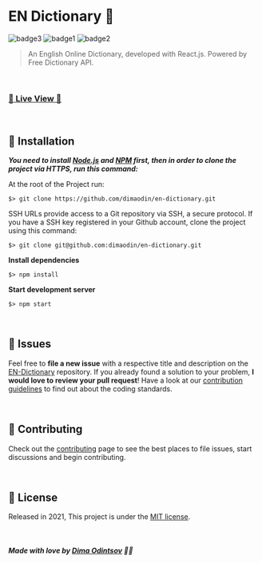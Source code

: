 # EN Dictionary 📖

![badge3](https://img.shields.io/badge/react-%2320232a.svg?style=for-the-badge&logo=react&logoColor=%2361DAFB) ![badge1](https://img.shields.io/badge/javascript-%23323330.svg?style=for-the-badge&logo=javascript&logoColor=%23F7DF1E) ![badge2](https://img.shields.io/badge/css3-%231572B6.svg?style=for-the-badge&logo=css3&logoColor=white)
> An English Online Dictionary, developed with React.js.
> Powered by Free Dictionary API.

<br>

### [:rocket: Live View :rocket:](https://en-dictionary.vercel.app/)

<br>

## :construction_worker: Installation

***You need to install [Node.js](https://nodejs.org/en/download/) and [NPM](https://www.npmjs.com/) first, then in order to clone the project via HTTPS, run this command:***

At the root of the Project run:

```
$> git clone https://github.com/dimaodin/en-dictionary.git
```

SSH URLs provide access to a Git repository via SSH, a secure protocol. If you have a SSH key registered in your Github account, clone the project using this command:

```
$> git clone git@github.com:dimaodin/en-dictionary.git
```

**Install dependencies**

```
$> npm install
```

**Start development server**

```
$> npm start
```

<br>

## :bug: Issues

Feel free to **file a new issue** with a respective title and description on the [EN-Dictionary](https://github.com/dimaodin/EN-Dictionary/issues) repository. If you already found a solution to your problem, **I would love to review your pull request**! Have a look at our [contribution guidelines](https://github.com/dimaodin/EN-Dictionary/blob/main/CONTRIBUTING.md) to find out about the coding standards.

<br>

## :tada: Contributing

Check out the [contributing](https://github.com/dimaodin/EN-Dictionary/blob/main/CONTRIBUTING.md) page to see the best places to file issues, start discussions and begin contributing.

<br>

## :closed_book: License

Released in 2021,
This project is under the [MIT license](https://github.com/dimaodin/EN-Dictionary/blob/main/LICENSE).

<br>

##### Made with love by [Dima Odintsov](https://github.com/DimaOdin) 💜🚀
